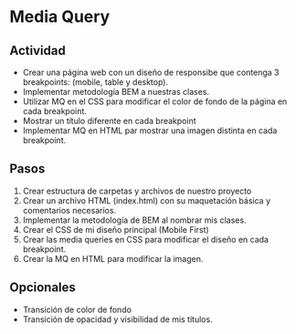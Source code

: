 # Media Query

## Actividad 
- Crear una página web con un diseño de responsibe que contenga 3 breakpoints: (mobile, table y desktop).
- Implementar metodología BEM a nuestras clases. 
- Utilizar MQ en el CSS para modificar el color de fondo de la página en cada breakpoint.
- Mostrar un título diferente en cada breakpoint
- Implementar MQ en HTML par mostrar una imagen distinta en cada breakpoint. 

## Pasos
1. Crear estructura de carpetas y archivos de nuestro proyecto
2. Crear un archivo HTML (index.html) con su maquetación básica y comentarios necesarios. 
3. Implementar la metodología de BEM al nombrar mis clases. 
4. Crear el CSS de mi diseño principal (Mobile First)
5. Crear las media queries en CSS para modificar el diseño en cada breakpoint. 
6. Crear la MQ en HTML para modificar la imagen.

## Opcionales 
- Transición de color de fondo 
- Transición de opacidad y visibilidad de mis títulos. 